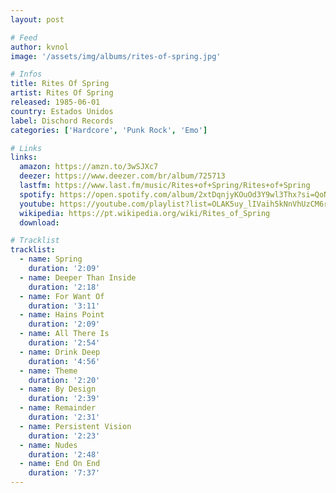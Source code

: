 ```yaml
---
layout: post

# Feed
author: kvnol
image: '/assets/img/albums/rites-of-spring.jpg'

# Infos
title: Rites Of Spring
artist: Rites Of Spring
released: 1985-06-01
country: Estados Unidos
label: Dischord Records
categories: ['Hardcore', 'Punk Rock', 'Emo']

# Links
links:
  amazon: https://amzn.to/3wSJXc7
  deezer: https://www.deezer.com/br/album/725713
  lastfm: https://www.last.fm/music/Rites+of+Spring/Rites+of+Spring
  spotify: https://open.spotify.com/album/2xtDqnjyKOuOd3Y9wl3Thx?si=QoNpQZtjTnmCZROd6Stt5A
  youtube: https://youtube.com/playlist?list=OLAK5uy_lIVaih5kNnVhUzCM6rP61XJmA3qwCa5ek
  wikipedia: https://pt.wikipedia.org/wiki/Rites_of_Spring
  download:

# Tracklist
tracklist:
  - name: Spring
    duration: '2:09'
  - name: Deeper Than Inside
    duration: '2:18'
  - name: For Want Of
    duration: '3:11'
  - name: Hains Point
    duration: '2:09'
  - name: All There Is
    duration: '2:54'
  - name: Drink Deep
    duration: '4:56'
  - name: Theme
    duration: '2:20'
  - name: By Design
    duration: '2:39'
  - name: Remainder
    duration: '2:31'
  - name: Persistent Vision
    duration: '2:23'
  - name: Nudes
    duration: '2:48'
  - name: End On End
    duration: '7:37'
---
```

